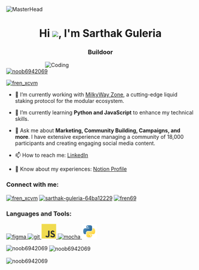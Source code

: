 ![MasterHead](https://media.licdn.com/dms/image/D4D16AQE1sIeqPvzgTQ/profile-displaybackgroundimage-shrink_350_1400/0/1681397499733?e=1697673600&v=beta&t=1EpXRedkFSJh57xeKEhiRo2vTqOPGkFQTN_p7QiqtWo)

<h1 align="center">Hi <img src="https://media.giphy.com/media/hvRJCLFzcasrR4ia7z/giphy.gif" width="35px">, I'm Sarthak Guleria</h1>
<h3 align="center">Buildoor</h3>

<img align="right" alt="Coding" width="400" src="https://media.giphy.com/media/zOvBKUUEERdNm/giphy.gif">

<p align="left"> 
  <a href="https://github.com/ryo-ma/github-profile-trophy"><img src="https://github-profile-trophy.vercel.app/?username=noob6942069" alt="noob6942069" /></a>
</p>

<p align="left"> 
  <a href="https://twitter.com/fren_xcvm" target="blank"><img src="https://img.shields.io/twitter/follow/fren_xcvm?logo=twitter&style=for-the-badge" alt="fren_xcvm" /></a> 
</p>

- 🔭 I’m currently working with [MilkyWay Zone](https://www.milkyway.zone/), a cutting-edge liquid staking protocol for the modular ecosystem.

- 🌱 I’m currently learning **Python and JavaScript** to enhance my technical skills.

- 💬 Ask me about **Marketing, Community Building, Campaigns, and more**. I have extensive experience managing a community of 18,000 participants and creating engaging social media content.

- 📫 How to reach me: [LinkedIn](https://www.linkedin.com/in/sarthak-guleria-64ba12229/)

- 📄 Know about my experiences: [Notion Profile](https://sarthakguleria.notion.site/sarthakguleria/Sarthak-Guleria-Fren-f3006f4b99514ee9a1adbe56740c2a69)

<h3 align="left">Connect with me:</h3>
<p align="left">
  <a href="https://twitter.com/fren_xcvm" target="blank"><img align="center" src="https://raw.githubusercontent.com/rahuldkjain/github-profile-readme-generator/master/src/images/icons/Social/twitter.svg" alt="fren_xcvm" height="30" width="40" /></a>
  <a href="https://linkedin.com/in/sarthak-guleria-64ba12229" target="blank"><img align="center" src="https://raw.githubusercontent.com/rahuldkjain/github-profile-readme-generator/master/src/images/icons/Social/linked-in-alt.svg" alt="sarthak-guleria-64ba12229" height="30" width="40" /></a>
  <a href="https://www.codechef.com/users/fren69" target="blank"><img align="center" src="https://cdn.jsdelivr.net/npm/simple-icons@3.1.0/icons/codechef.svg" alt="fren69" height="30" width="40" /></a>
</p>

<h3 align="left">Languages and Tools:</h3>
<p align="left"> 
  <a href="https://www.figma.com/" target="_blank" rel="noreferrer"> 
    <img src="https://www.vectorlogo.zone/logos/figma/figma-icon.svg" alt="figma" width="40" height="40"/> 
  </a> 
  <a href="https://git-scm.com/" target="_blank" rel="noreferrer"> 
    <img src="https://www.vectorlogo.zone/logos/git-scm/git-scm-icon.svg" alt="git" width="40" height="40"/> 
  </a> 
  <a href="https://developer.mozilla.org/en-US/docs/Web/JavaScript" target="_blank" rel="noreferrer"> 
    <img src="https://raw.githubusercontent.com/devicons/devicon/master/icons/javascript/javascript-original.svg" alt="javascript" width="40" height="40"/> 
  </a> 
  <a href="https://mochajs.org" target="_blank" rel="noreferrer"> 
    <img src="https://www.vectorlogo.zone/logos/mochajs/mochajs-icon.svg" alt="mocha" width="40" height="40"/> 
  </a> 
  <a href="https://www.python.org" target="_blank" rel="noreferrer"> 
    <img src="https://raw.githubusercontent.com/devicons/devicon/master/icons/python/python-original.svg" alt="python" width="40" height="40"/> 
  </a> 
</p>

<p><img align="left" src="https://github-readme-stats.vercel.app/api/top-langs?username=noob6942069&show_icons=true&locale=en&layout=compact" alt="noob6942069" /></p>

<p>&nbsp;<img align="center" src="https://github-readme-stats.vercel.app/api?username=noob6942069&show_icons=true&locale=en" alt="noob6942069" /></p>

<p><img align="center" src="https://github-readme-streak-stats.herokuapp.com/?user=noob6942069&" alt="noob6942069" /></p>
